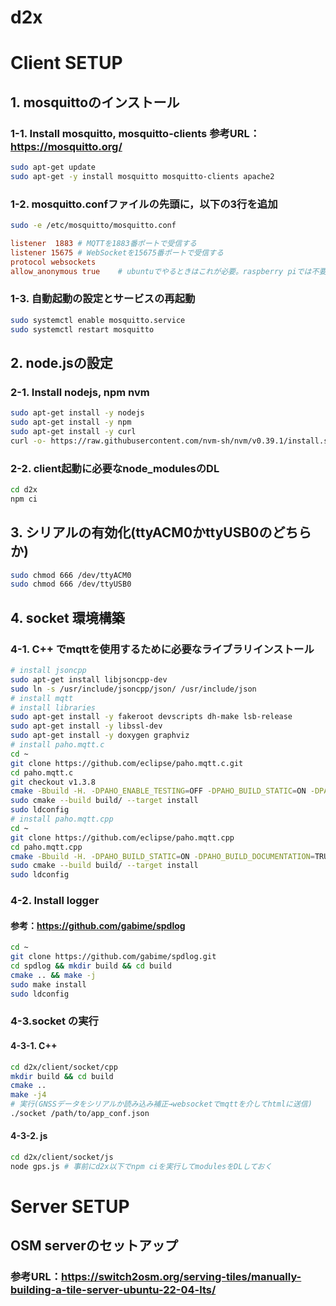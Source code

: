 # d2x
# Client SETUP
## 1. mosquittoのインストール
### 1-1. Install mosquitto, mosquitto-clients  参考URL：https://mosquitto.org/
```bash
sudo apt-get update
sudo apt-get -y install mosquitto mosquitto-clients apache2
```

### 1-2. mosquitto.confファイルの先頭に，以下の3行を追加
```bash
sudo -e /etc/mosquitto/mosquitto.conf
```

```conf
listener  1883 # MQTTを1883番ポートで受信する
listener 15675 # WebSocketを15675番ポートで受信する
protocol websockets
allow_anonymous true    # ubuntuでやるときはこれが必要。raspberry piでは不要だった。
```

### 1-3. 自動起動の設定とサービスの再起動
```bash
sudo systemctl enable mosquitto.service
sudo systemctl restart mosquitto
```

## 2. node.jsの設定
### 2-1. Install nodejs, npm nvm
```bash
sudo apt-get install -y nodejs
sudo apt-get install -y npm
sudo apt-get install -y curl
curl -o- https://raw.githubusercontent.com/nvm-sh/nvm/v0.39.1/install.sh | bash
```

### 2-2. client起動に必要なnode_modulesのDL
```bash
cd d2x
npm ci
```

## 3. シリアルの有効化(ttyACM0かttyUSB0のどちらか)
```bash
sudo chmod 666 /dev/ttyACM0
sudo chmod 666 /dev/ttyUSB0
```

## 4. socket 環境構築
### 4-1. C++ でmqttを使用するために必要なライブラリインストール
```bash
# install jsoncpp
sudo apt-get install libjsoncpp-dev
sudo ln -s /usr/include/jsoncpp/json/ /usr/include/json
# install mqtt
# install libraries
sudo apt-get install -y fakeroot devscripts dh-make lsb-release
sudo apt-get install -y libssl-dev
sudo apt-get install -y doxygen graphviz
# install paho.mqtt.c
cd ~
git clone https://github.com/eclipse/paho.mqtt.c.git
cd paho.mqtt.c
git checkout v1.3.8
cmake -Bbuild -H. -DPAHO_ENABLE_TESTING=OFF -DPAHO_BUILD_STATIC=ON -DPAHO_WITH_SSL=ON -DPAHO_HIGH_PERFORMANCE=ON
sudo cmake --build build/ --target install
sudo ldconfig
# install paho.mqtt.cpp
cd ~
git clone https://github.com/eclipse/paho.mqtt.cpp
cd paho.mqtt.cpp
cmake -Bbuild -H. -DPAHO_BUILD_STATIC=ON -DPAHO_BUILD_DOCUMENTATION=TRUE -DPAHO_BUILD_SAMPLES=TRUE
sudo cmake --build build/ --target install
sudo ldconfig
```

### 4-2. Install logger
#### 参考：https://github.com/gabime/spdlog
```bash
cd ~
git clone https://github.com/gabime/spdlog.git
cd spdlog && mkdir build && cd build
cmake .. && make -j
sudo make install
sudo ldconfig
```

### 4-3.socket の実行
#### 4-3-1. C++
```bash
cd d2x/client/socket/cpp
mkdir build && cd build
cmake ..
make -j4
# 実行(GNSSデータをシリアルか読み込み補正→websocketでmqttを介してhtmlに送信)
./socket /path/to/app_conf.json
```

#### 4-3-2. js
```bash
cd d2x/client/socket/js
node gps.js # 事前にd2x以下でnpm ciを実行してmodulesをDLしておく
```

# Server SETUP
## OSM serverのセットアップ
### 参考URL：https://switch2osm.org/serving-tiles/manually-building-a-tile-server-ubuntu-22-04-lts/
